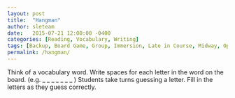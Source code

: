 ```yaml
---
layout: post
title:  "Hangman"
author: sleteam
date:   2015-07-21 12:00:00 -0400
categories: [Reading, Vocabulary, Writing]
tags: [Backup, Board Game, Group, Immersion, Late in Course, Midway, Opening Activity, Quick, Review]
permalink: /hangman/
---
```

Think of a vocabulary word. Write spaces for each letter in the word on the board. (e.g. _ _ _ _ _ _ _ )  Students take turns guessing a letter. Fill in the letters as they guess correctly.
